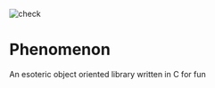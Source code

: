 ![check](https://github.com/nadmax/phenomenon/actions/workflows/check.yml/badge.svg)

# Phenomenon

An esoteric object oriented library written in C for fun